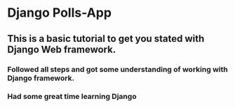 #  Django Polls-App
## This is a basic tutorial to get you stated with Django  Web framework.
### Followed all steps and got some understanding of working with Django framework. 
### Had some great time learning Django
